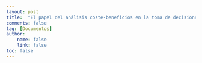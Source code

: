 ```yaml
---
layout: post
title:  "El papel del análisis coste-beneficios en la toma de decisiones sanitarias: Metodología para el cálculo de la disposición a pagar como estimador del valor monetario de una mejora en la salud"
comments: false
tag: [Documentos]
author: 
    name: false
    link: false
toc: false
---
```

<object data="{{ danielpereztr.github.io }}/download/tesis.pdf" width= "100%" height="1100">